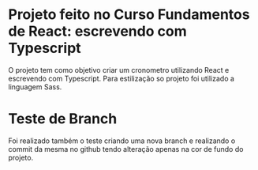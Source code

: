 <html>
  <h1>Projeto feito no Curso Fundamentos de React: escrevendo com Typescript</h1>

  <p>O projeto tem como objetivo criar um cronometro utilizando React e escrevendo com Typescript. Para estilização so projeto foi utilizado a linguagem Sass.     </p>

  <h1>Teste de Branch</h1>

  <p>Foi realizado também o teste criando uma nova branch e realizando o commit da mesma no github tendo alteração apenas na cor de fundo do projeto.</p>

  </html>
